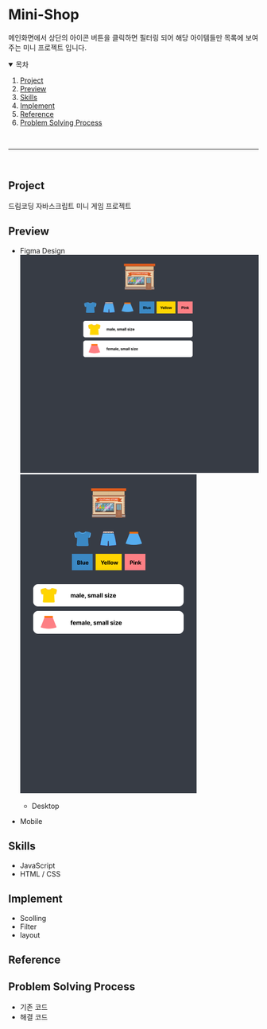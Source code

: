 # Mini-Shop

메인화면에서 상단의 아이콘 버튼을 클릭하면 필터링 되어 해당 아이템들만 목록에 보여주는 미니 프로젝트 입니다.</br>

<details open="open">
  <summary>목차</summary>
  <ol>
    <li><a href="#project">Project</a></li>
    <li><a href="#preview">Preview</a></li>
    <li><a href="#skills">Skills</a></li>
    <li><a href="#implement">Implement</a></li>
    <li><a href="#reference">Reference</a></li>
    <li><a href="#problem-solving-process">Problem Solving Process</a></li>
  </ol>
</details>
</br>

---

</br>

## Project

드림코딩 자바스크립트 미니 게임 프로젝트</br>

## Preview

- Figma Design</br>
  <img src="./imgs/imgs/desktop_figma.png" alt="desktop design" />
  </br>
  <img src="./imgs/imgs/mobile_figma.png" alt="mobile design" />

  - Desktop</br>

- Mobile</br>

## Skills

- JavaScript
- HTML / CSS

## Implement

- Scolling
- Filter
- layout

## Reference

## Problem Solving Process

- 기존 코드
- 해결 코드

